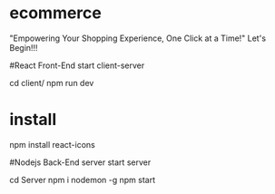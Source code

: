 # ecommerce
"Empowering Your Shopping Experience, One Click at a Time!"
Let's Begin!!!

#React Front-End
start client-server

cd client/
npm run dev

# install 
npm install react-icons


#Nodejs Back-End server 
start server 

cd Server
npm i nodemon -g
npm start

